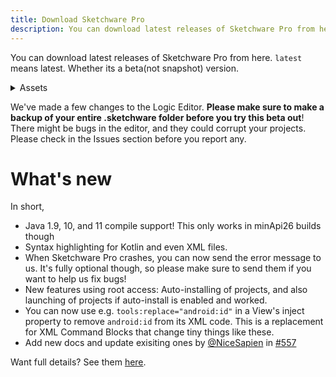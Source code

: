 ```yaml
---
title: Download Sketchware Pro
description: You can download latest releases of Sketchware Pro from here.
---
```


<head>
<script src="https://cdn.onesignal.com/sdks/OneSignalSDK.js" async=""></script>
<script src="/onesig.js"></script>
</head>


You can download latest releases of Sketchware Pro from here.
`latest` means latest. Whether its a beta(not snapshot) version.

<details>
<summary> Assets </summary>

> [**Sketchware.Pro.v6.4.0-rc05-minApi21.apk**](https://github.com/Sketchware-Pro/Sketchware-Pro/releases/download/v6.4.0-rc05/Sketchware.Pro.v6.4.0-rc05-minApi21.apk)

> [**Sketchware.Pro.v6.4.0-rc05-minApi26.apk**](https://github.com/Sketchware-Pro/Sketchware-Pro/releases/download/v6.4.0-rc05/Sketchware.Pro.v6.4.0-rc05-minApi26.apk)

> [**Source Code** (zip)](https://github.com/Sketchware-Pro/Sketchware-Pro/archive/refs/tags/v6.4.0-rc05.zip)

</details>

We've made a few changes to the Logic Editor. **Please make sure to make a backup of your entire .sketchware folder before you try this beta out**! There might be bugs in the editor, and they could corrupt your projects. Please check in the Issues section before you report any.

# What's new
In short,
<ul>
<li>Java 1.9, 10, and 11 compile support! This only works in minApi26 builds though</li>
<li>Syntax highlighting for Kotlin and even XML files.</li>
<li>When Sketchware Pro crashes, you can now send the error message to us. It's fully optional though, so please make sure to send them if you want to help us fix bugs!</li>
<li>New features using root access: Auto-installing of projects, and also launching of projects if auto-install is enabled and worked.</li>
<li>You can now use e.g. <code>tools:replace="android:id"</code> in a View's inject property to remove <code>android:id</code> from its XML code. This is a replacement for XML Command Blocks that change tiny things like these. </li>
<li>Add new docs and update exisiting ones by <a href="https://github.com/NiceSapien">@NiceSapien</a> in <a href="https://github.com/Sketchware-Pro/Sketchware-Pro/pull/557">#557</a></li>
</ul>

Want full details? See them [here](https://github.com/Sketchware-Pro/Sketchware-Pro/releases/tag/v6.4.0-rc05).
